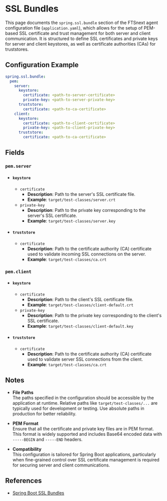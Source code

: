 # SSL Bundles <Badge type="tip" text="All Agents" />

This page documents the `spring.ssl.bundle` section of the FTSnext agent configuration file
(`application.yaml`), which allows for the setup of PEM-based SSL certificate and trust management 
for both server and client communication. It is structured to define SSL certificates and private
keys for server and client keystores, as well as certificate authorities (CAs) for truststores.

## Configuration Example

```yaml
spring.ssl.bundle:
  pem:
    server:
      keystore:
        certificate: <path-to-server-certificate>
        private-key: <path-to-server-private-key>
      truststore:
        certificate: <path-to-ca-certificate>
    client:
      keystore:
        certificate: <path-to-client-certificate>
        private-key: <path-to-client-private-key>
      truststore:
        certificate: <path-to-ca-certificate>
```

## Fields

### `pem.server`

* #### `keystore`
  * `certificate`
    * **Description**: Path to the server's SSL certificate file.
    * **Example**: `target/test-classes/server.crt`
  * `private-key`
    * **Description**: Path to the private key corresponding to the server's SSL certificate.
    * **Example**: `target/test-classes/server.key`

* #### `truststore`
  * `certificate`
    * **Description**: Path to the certificate authority (CA) certificate used to validate
      incoming
      SSL connections on the server.
    * **Example**: `target/test-classes/ca.crt`

### `pem.client`

* #### `keystore`
  * `certificate`
    * **Description**: Path to the client's SSL certificate file.
    * **Example**: `target/test-classes/client-default.crt`
  * `private-key`
    * **Description**: Path to the private key corresponding to the client's SSL certificate.
    * **Example**: `target/test-classes/client-default.key`

* #### `truststore`
  * `certificate`
    * **Description**: Path to the certificate authority (CA) certificate used to validate
      server
      SSL connections from the client.
    * **Example**: `target/test-classes/ca.crt`

## Notes

* **File Paths**  
  The paths specified in the configuration should be accessible by the application at runtime.
  Relative paths like `target/test-classes/...` are typically used for development or testing. Use
  absolute paths in production for better reliability.

* **PEM Format**  
  Ensure that all the certificate and private key files are in PEM format. This format is widely
  supported and includes Base64 encoded data with `-----BEGIN` and `-----END` headers.

* **Compatibility**  
  This configuration is tailored for Spring Boot applications, particularly when fine-grained
  control over SSL certificate management is required for securing server and client communications.

## References

* [Spring Boot SSL Bundles](https://docs.spring.io/spring-boot/reference/features/ssl.html)
